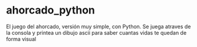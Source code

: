 # ahorcado_python
El juego del ahorcado, versión muy simple, con Python.
Se juega atraves de la consola y printea un dibujo ascii para saber cuantas vidas te quedan de forma visual
